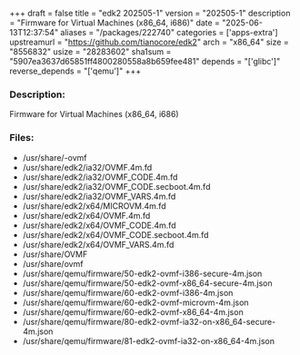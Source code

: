 +++
draft = false
title = "edk2 202505-1"
version = "202505-1"
description = "Firmware for Virtual Machines (x86_64, i686)"
date = "2025-06-13T12:37:54"
aliases = "/packages/222740"
categories = ['apps-extra']
upstreamurl = "https://github.com/tianocore/edk2"
arch = "x86_64"
size = "8556832"
usize = "28283602"
sha1sum = "5907ea3637d65851ff4800280558a8b659fee481"
depends = "['glibc']"
reverse_depends = "['qemu']"
+++
### Description: 
Firmware for Virtual Machines (x86_64, i686)

### Files: 
* /usr/share/-ovmf
* /usr/share/edk2/ia32/OVMF.4m.fd
* /usr/share/edk2/ia32/OVMF_CODE.4m.fd
* /usr/share/edk2/ia32/OVMF_CODE.secboot.4m.fd
* /usr/share/edk2/ia32/OVMF_VARS.4m.fd
* /usr/share/edk2/x64/MICROVM.4m.fd
* /usr/share/edk2/x64/OVMF.4m.fd
* /usr/share/edk2/x64/OVMF_CODE.4m.fd
* /usr/share/edk2/x64/OVMF_CODE.secboot.4m.fd
* /usr/share/edk2/x64/OVMF_VARS.4m.fd
* /usr/share/OVMF
* /usr/share/ovmf
* /usr/share/qemu/firmware/50-edk2-ovmf-i386-secure-4m.json
* /usr/share/qemu/firmware/50-edk2-ovmf-x86_64-secure-4m.json
* /usr/share/qemu/firmware/60-edk2-ovmf-i386-4m.json
* /usr/share/qemu/firmware/60-edk2-ovmf-microvm-4m.json
* /usr/share/qemu/firmware/60-edk2-ovmf-x86_64-4m.json
* /usr/share/qemu/firmware/80-edk2-ovmf-ia32-on-x86_64-secure-4m.json
* /usr/share/qemu/firmware/81-edk2-ovmf-ia32-on-x86_64-4m.json
